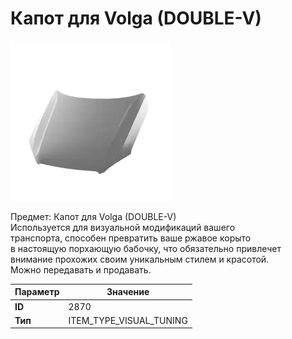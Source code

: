 # Капот для Volga (DOUBLE-V)

![Item Image](../img/2870.webp?raw=true)

Предмет: Капот для Volga (DOUBLE-V)<br>Используется для визуальной модификаций вашего<br>транспорта, способен превратить ваше ржавое корыто<br>в настоящую порхающую бабочку, что обязательно привлечет<br>внимание прохожих своим уникальным стилем и красотой.<br>Можно передавать и продавать.


| Параметр | Значение |
|----------|----------|
| **ID** | 2870 |
| **Тип** | ITEM_TYPE_VISUAL_TUNING |

